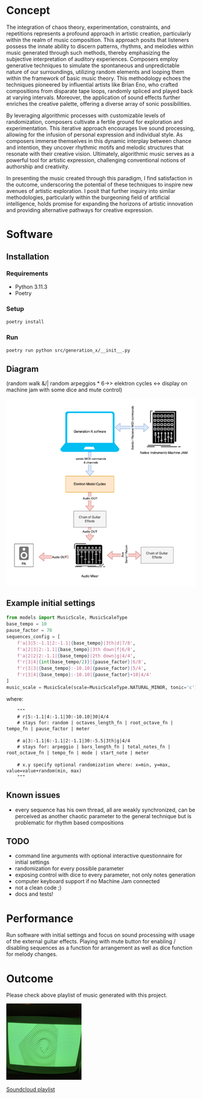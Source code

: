 # Concept

The integration of chaos theory, experimentation, constraints, and repetitions represents a profound approach in artistic creation, particularly within the realm of music composition. This approach posits that listeners possess the innate ability to discern patterns, rhythms, and melodies within music generated through such methods, thereby emphasizing the subjective interpretation of auditory experiences. Composers employ generative techniques to simulate the spontaneous and unpredictable nature of our surroundings, utilizing random elements and looping them within the framework of basic music theory. This methodology echoes the techniques pioneered by influential artists like Brian Eno, who crafted compositions from disparate tape loops, randomly spliced and played back at varying intervals. Moreover, the application of sound effects further enriches the creative palette, offering a diverse array of sonic possibilities.

By leveraging algorithmic processes with customizable levels of randomization, composers cultivate a fertile ground for exploration and experimentation. This iterative approach encourages live sound processing, allowing for the infusion of personal expression and individual style. As composers immerse themselves in this dynamic interplay between chance and intention, they uncover rhythmic motifs and melodic structures that resonate with their creative vision. Ultimately, algorithmic music serves as a powerful tool for artistic expression, challenging conventional notions of authorship and creativity.

In presenting the music created through this paradigm, I find satisfaction in the outcome, underscoring the potential of these techniques to inspire new avenues of artistic exploration. I posit that further inquiry into similar methodologies, particularly within the burgeoning field of artificial intelligence, holds promise for expanding the horizons of artistic innovation and providing alternative pathways for creative expression.

# Software

## Installation

### Requirements

* Python 3.11.3
* Poetry

### Setup

```python
poetry install
```

### Run
```shell
poetry run python src/generation_x/__init__.py
```

## Diagram

(random walk &/| random arpeggios * 6->> elektron cycles <-> display on machine jam with some dice and mute control)

![Alt text](./docs/Generation-X-diagram.drawio.png?raw=true "Connection Diagram")

## Example initial settings

```python
from models import MusicScale, MusicScaleType
base_tempo = 10
pause_factor = 70
sequences_config = [
    f'a|3|5:-1.1|2:-1.1|{base_tempo}|3th|d|7/8',
    f'a|2|3|2:-1.1|{base_tempo}|3th down|f|6/8',
    f'a|2|2|2:-1.1|{base_tempo}|2th down|g|4/4',
    f'r|3|4|{int(base_tempo/2)}|{pause_factor}|6/8',
    f'r|3|3|{base_tempo}:-10.10|{pause_factor}|5/4',
    f'r|3|4|{base_tempo}:-10.10|{pause_factor}+10|4/4'
]
music_scale = MusicScale(scale=MusicScaleType.NATURAL_MINOR, tonic='c')
```

where:

```
    """
    # r|5:-1.1|4:-1.1|30:-10.10|30|4/4
    # stays for: random | octaves_length_fn | root_octave_fn | tempo_fn | pause_factor | meter

    # a|3:-1.1|6:-1.1|2:-1.1|30:-5.5|3th|g|4/4
    # stays for: arpeggio | bars_length_fn | total_notes_fn | root_octave_fn | tempo_fn | mode | start_note | meter

    # x.y specify optional randomization where: x=min, y=max, value=value+random(min, max)
    """
```

## Known issues

* every sequence has his own thread, all are weakly synchronized, can be perceived as another chaotic parameter to the general technique but is problematic for rhythm based compositions

## TODO

* command line arguments with optional interactive questionnaire for initial settings
* randomization for every possible parameter
* exposing control with dice to every parameter, not only notes generation 
* computer keyboard support if no Machine Jam connected
* not a clean code ;)
* docs and tests!

# Performance

Run software with initial settings and focus on sound processing with usage of the external guitar effects.
Playing with mute button for enabling / disabling sequences as a function for arrangement as well as dice function for melody changes.  

# Outcome

Please check above playlist of music generated with this project.

<img src="./docs/soundcloud-playlist-preview.png" width="200">

[Soundcloud playlist](https://soundcloud.com/blackcookies/sets/gen-x-elektron-model-cycles-machine-jam/s-0gnUamTzWvK?si=8ac50d5e9e704ffdbaef6674c52b6341&utm_source=clipboard&utm_medium=text&utm_campaign=social_sharing)
